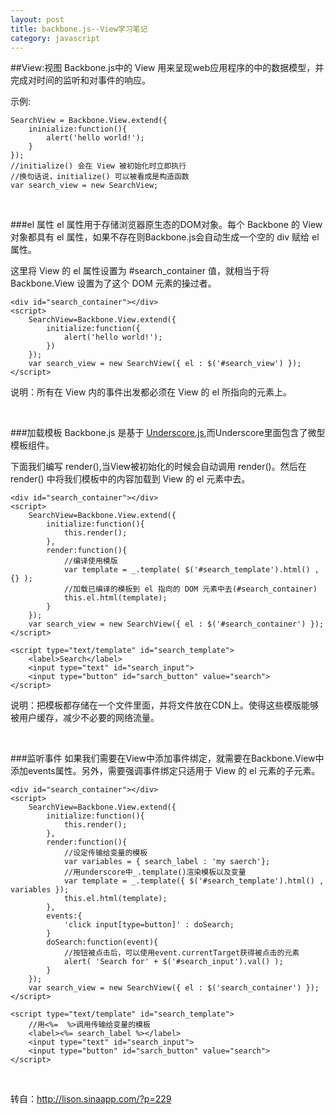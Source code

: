 ```yaml
---
layout: post
title: backbone.js--View学习笔记
category: javascript
---
```


##View:视图
Backbone.js中的 View 用来呈现web应用程序的中的数据模型，并完成对时间的监听和对事件的响应。

示例:

    SearchView = Backbone.View.extend({
        ininialize:function(){
            alert('hello world!');
        }
    });
    //initialize() 会在 View 被初始化时立即执行
    //换句话说，initialize() 可以被看成是构造函数
    var search_view = new SearchView;

&nbsp;

###el 属性
el 属性用于存储浏览器原生态的DOM对象。每个 Backbone 的 View 对象都具有 el 属性，如果不存在则Backbone.js会自动生成一个空的 div 赋给 el 属性。

这里将 View 的 el 属性设置为 #search_container 值，就相当于将 Backbone.View 设置为了这个 DOM 元素的操过者。

    <div id="search_container"></div>
    <script>
        SearchView=Backbone.View.extend({
            initialize:function({
                alert('hello world!');
            })
        });
        var search_view = new SearchView({ el : $('#search_view') });
    </script>

说明：所有在 View 内的事件出发都必须在 View 的 el 所指向的元素上。

&nbsp;

###加载模板
Backbone.js 是基于 [Underscore.js](http://documentcloud.github.com/underscore/),而Underscore里面包含了微型模板组件。

下面我们编写 render(),当View被初始化的时候会自动调用 render()。然后在 render() 中将我们模板中的内容加载到 View 的 el 元素中去。

    <div id="search_container"></div>
    <script>
        SearchView=Backbone.View.extend({
            initialize:function(){
                this.render();
            },
            render:function(){
                //编译使用模版
                var template = _.template( $('#search_template').html() , {} );
                //加载已编译的模板到 el 指向的 DOM 元素中去(#search_container)
                this.el.html(template);
            }
        });
        var search_view = new SearchView({ el : $('#search_container') });
    </script>

    <script type="text/template" id="search_template">
        <label>Search</label>
        <input type="text" id="search_input">
        <input type="button" id="sarch_button" value="search">
    </script>
说明：把模板都存储在一个文件里面，并将文件放在CDN上。使得这些模版能够被用户缓存，减少不必要的网络流量。

&nbsp;

###监听事件
如果我们需要在View中添加事件绑定，就需要在Backbone.View中添加events属性。另外，需要强调事件绑定只适用于 View 的 el 元素的子元素。

    <div id="search_container"></div>
    <script>
        SearchView=Backbone.View.extend({
            initialize:function(){
                this.render();
            },
            render:function(){
                //设定传输给变量的模板
                var variables = { search_label : 'my saerch'};
                //用underscore中_.template()渲染模板以及变量
                var template = _.template({ $('#search_template').html() , variables });
                this.el.html(template);
            },
            events:{
                'click input[type=button]' : doSearch;
            }
            doSearch:function(event){
                //按钮被点击后，可以使用event.currentTarget获得被点击的元素
                alert( 'Search for' + $('#search_input').val() );
            }
        });
        var search_view = new SearchView({ el : $('search_container') });
    </script>

    <script type="text/template" id="search_template">
    	//用<%=  %>调用传输给变量的模板
        <label><%= search_label %></label>
        <input type="text" id="search_input">
        <input type="button" id="sarch_button" value="search">
    </script>

&nbsp;

转自：<http://lison.sinaapp.com/?p=229>